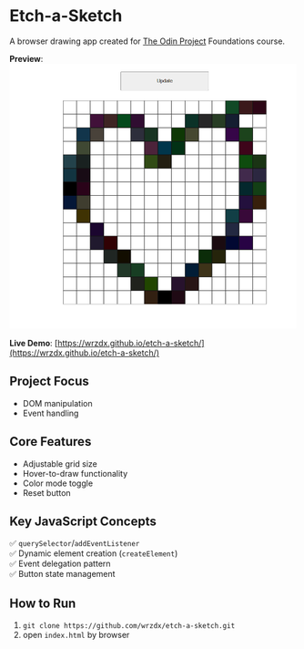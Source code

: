 # Etch-a-Sketch

A browser drawing app created for [The Odin Project](https://www.theodinproject.com/) Foundations course.

**Preview**: 
![Preview](./image.png)

**Live Demo**: [https://wrzdx.github.io/etch-a-sketch/](https://wrzdx.github.io/etch-a-sketch/)

## Project Focus
- DOM manipulation
- Event handling

## Core Features
- Adjustable grid size
- Hover-to-draw functionality
- Color mode toggle
- Reset button

## Key JavaScript Concepts
✅ `querySelector`/`addEventListener`  
✅ Dynamic element creation (`createElement`)  
✅ Event delegation pattern  
✅ Button state management  


## How to Run
1. `git clone https://github.com/wrzdx/etch-a-sketch.git`
2. open `index.html` by browser

